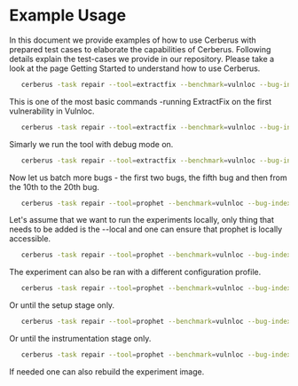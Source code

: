 # Example Usage

In this document we provide examples of how to use Cerberus with prepared test cases to elaborate the capabilities of Cerberus. Following details explain the test-cases we provide in our repository. Please take a look at the page Getting Started to understand how to use Cerberus.

```bash
   cerberus -task repair --tool=extractfix --benchmark=vulnloc --bug-index=1
```

This is one of the most basic commands -running ExtractFix on the first vulnerability in Vulnloc.

```bash
   cerberus -task repair --tool=extractfix --benchmark=vulnloc --bug-index=1 --debug
```

Simarly we run the tool with debug mode on.

```bash
   cerberus -task repair --tool=extractfix --benchmark=vulnloc --bug-index-list=1-2,5,10-20
```

Now let us batch more bugs - the first two bugs, the fifth bug and then from the 10th to the 20th bug.

```bash
   cerberus -task repair --tool=prophet --benchmark=vulnloc --bug-index-list=1-2,5,10-20 --local
```

Let's assume that we want to run the experiments locally, only thing that needs to be added is the --local and one can ensure that prophet is locally accessible.

```bash
   cerberus -task repair --tool=prophet --benchmark=vulnloc --bug-index=4 --conf=C4
```

The experiment can also be ran with a different configuration profile.

```bash
   cerberus -task repair --tool=prophet --benchmark=vulnloc --bug-index=4 --setup-only
```

Or until the setup stage only.

```bash
   cerberus -task repair --tool=prophet --benchmark=vulnloc --bug-index=4 --instrument-only
```

Or until the instrumentation stage only.

```bash
   cerberus -task repair --tool=prophet --benchmark=vulnloc --bug-index=4 --rebuild-exp
```

If needed one can also rebuild the experiment image.
